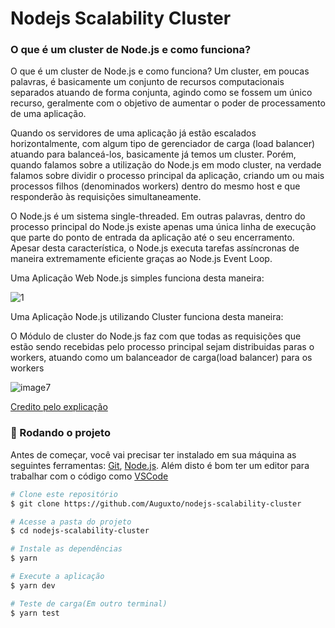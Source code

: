 # Nodejs Scalability Cluster

### O que é um cluster de Node.js e como funciona?


O que é um cluster de Node.js e como funciona?
Um cluster, em poucas palavras, é basicamente um conjunto de recursos computacionais separados atuando de forma conjunta, agindo como se fossem um único recurso, geralmente com o objetivo de aumentar o poder de processamento de uma aplicação.

Quando os servidores de uma aplicação já estão escalados horizontalmente, com algum tipo de gerenciador de carga (load balancer) atuando para balanceá-los, basicamente já temos um cluster. Porém, quando falamos sobre a utilização do Node.js em modo cluster, na verdade falamos sobre dividir o processo principal da aplicação, criando um ou mais processos filhos (denominados workers) dentro do mesmo host e que responderão às requisições simultaneamente.

O Node.js é um sistema single-threaded. Em outras palavras, dentro do processo principal do Node.js existe apenas uma única linha de execução que parte do ponto de entrada da aplicação até o seu encerramento. Apesar desta característica, o Node.js executa tarefas assíncronas de maneira extremamente eficiente graças ao Node.js Event Loop.

Uma Aplicação Web Node.js simples funciona desta maneira:</br>

![1](https://user-images.githubusercontent.com/62861636/168428428-33b490ee-c1db-4ee1-ac69-efd0d4831656.png)


Uma Aplicação Node.js utilizando Cluster funciona desta maneira:</br>

O Módulo de cluster do Node.js faz com que todas as requisições que estão sendo recebidas pelo processo
principal sejam distribuidas paras o workers, atuando como um balanceador de carga(load balancer) para os workers

![image7](https://user-images.githubusercontent.com/62861636/168428524-896f7305-de76-4eb1-ba07-deffe6ed818b.png)

[Credito pelo explicação](https://www.infoq.com/br/articles/nodejs-utilizando-modulo-de-cluster/)

### 🎲 Rodando o projeto

Antes de começar, você vai precisar ter instalado em sua máquina as seguintes ferramentas:
[Git](https://git-scm.com), [Node.js](https://nodejs.org/en/). 
Além disto é bom ter um editor para trabalhar com o código como [VSCode](https://code.visualstudio.com/)

```bash
# Clone este repositório
$ git clone https://github.com/Auguxto/nodejs-scalability-cluster

# Acesse a pasta do projeto
$ cd nodejs-scalability-cluster

# Instale as dependências
$ yarn

# Execute a aplicação
$ yarn dev

# Teste de carga(Em outro terminal)
$ yarn test
